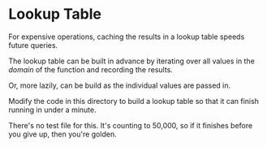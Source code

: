 # Lookup Table

For expensive operations, caching the results in a lookup table speeds future queries.

The lookup table can be built in advance by iterating over all values in the _domain_ of the function and recording the results.

Or, more lazily, can be build as the individual values are passed in.

Modify the code in this directory to build a lookup table so that it can finish running in under a minute.

There's no test file for this. It's counting to 50,000, so if it
finishes before you give up, then you're golden.
